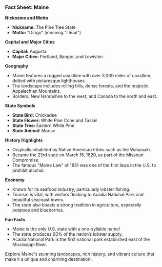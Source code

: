 ### Fact Sheet: Maine

**Nickname and Motto**  
- **Nickname:** The Pine Tree State  
- **Motto:** "Dirigo" (meaning "I lead")

**Capital and Major Cities**  
- **Capital:** Augusta  
- **Major Cities:** Portland, Bangor, and Lewiston  
  
**Geography**  
- Maine features a rugged coastline with over 3,000 miles of coastline, dotted with picturesque lighthouses.  
- The landscape includes rolling hills, dense forests, and the majestic Appalachian Mountains.  
- Borders: New Hampshire to the west, and Canada to the north and east.  
  
**State Symbols**  
- **State Bird:** Chickadee  
- **State Flower:** White Pine Cone and Tassel  
- **State Tree:** Eastern White Pine  
- **State Animal:** Moose  
  
**History Highlights**  
- Originally inhabited by Native American tribes such as the Wabanaki.  
- Became the 23rd state on March 15, 1820, as part of the Missouri Compromise.  
- The famous "Maine Law" of 1851 was one of the first laws in the U.S. to prohibit alcohol.  
  
**Economy**  
- Known for its seafood industry, particularly lobster fishing.  
- Tourism is vital, with visitors flocking to Acadia National Park and beautiful seacoast towns.  
- The state also boasts a strong tradition in agriculture, especially potatoes and blueberries.  
  
**Fun Facts**  
- Maine is the only U.S. state with a one-syllable name!  
- The state produces 90% of the nation’s lobster supply.  
- Acadia National Park is the first national park established east of the Mississippi River.  

Explore Maine's stunning landscapes, rich history, and vibrant culture that make it a unique and charming destination!